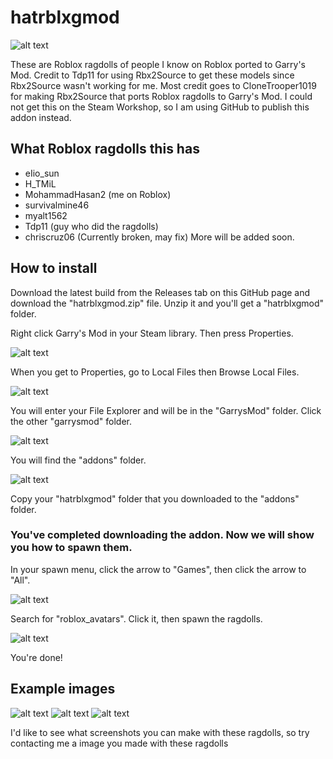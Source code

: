 # hatrblxgmod
![alt text](gitimages/friendsrobloxavatarsgmod.png "image")

These are Roblox ragdolls of people I know on Roblox ported to Garry's Mod. Credit to Tdp11 for using Rbx2Source to get these models since Rbx2Source wasn't working for me.
Most credit goes to CloneTrooper1019 for making Rbx2Source that ports Roblox ragdolls to Garry's Mod.
I could not get this on the Steam Workshop, so I am using GitHub to publish this addon instead.

## What Roblox ragdolls this has
- eIio_sun
- H_TMiL
- MohammadHasan2 (me on Roblox)
- survivalmine46
- myalt1562
- Tdp11 (guy who did the ragdolls)
- chriscruz06 (Currently broken, may fix)
More will be added soon.

## How to install
Download the latest build from the Releases tab on this GitHub page and download the "hatrblxgmod.zip" file. Unzip it and you'll get a "hatrblxgmod" folder.

Right click Garry's Mod in your Steam library. Then press Properties.

![alt text](gitimages/localfiles.png "image")

When you get to Properties, go to Local Files then Browse Local Files.

![alt text](gitimages/gmodfolder.png "image")

You will enter your File Explorer and will be in the "GarrysMod" folder. Click the other "garrysmod" folder.

![alt text](gitimages/addonsfolderopen.png "image")

You will find the "addons" folder.

![alt text](gitimages/hatfolder.png "image")

Copy your "hatrblxgmod" folder that you downloaded to the "addons" folder.

### You've completed downloading the addon. Now we will show you how to spawn them.

In your spawn menu, click the arrow to "Games", then click the arrow to "All".

![alt text](gitimages/arrowsteam.png "image")

Search for "roblox_avatars". Click it, then spawn the ragdolls.

![alt text](gitimages/gmodrblxragdoll.png "image")

You're done!

## Example images
![alt text](gitimages/roblox_friends.jpg "image")
![alt text](gitimages/roblox_npcs.jpg "image")
![alt text](gitimages/moh_chair.jpg "image")

I'd like to see what screenshots you can make with these ragdolls, so try contacting me a image you made with these ragdolls
